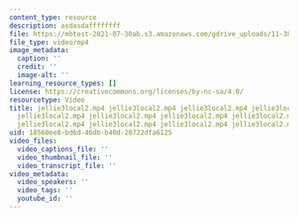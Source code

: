 ```yaml
---
content_type: resource
description: asdasdaffffffff
file: https://mbtest-2021-07-30ab.s3.amazonaws.com/gdrive_uploads/11-382-water-diplomacy-spring-2021/1oym6ZQzK-J59lrPnHeyTv2eW1lj_tDEC/jellie3local2.mp4
file_type: video/mp4
image_metadata:
  caption: ''
  credit: ''
  image-alt: ''
learning_resource_types: []
license: https://creativecommons.org/licenses/by-nc-sa/4.0/
resourcetype: Video
title: jellie3local2.mp4 jellie3local2.mp4 jellie3local2.mp4 jellie3local2.mp4 jellie3local2.mp4
  jellie3local2.mp4 jellie3local2.mp4 jellie3local2.mp4 jellie3local2.mp4 jellie3local2.mp4
  jellie3local2.mp4 jellie3local2.mp4 jellie3local2.mp4 jellie3local2.mp4
uid: 18560ee8-bd6d-46db-b40d-28722dfa6125
video_files:
  video_captions_file: ''
  video_thumbnail_file: ''
  video_transcript_file: ''
video_metadata:
  video_speakers: ''
  video_tags: ''
  youtube_id: ''
---
```

